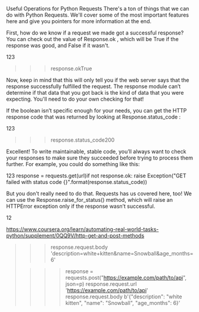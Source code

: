 

Useful Operations for Python Requests
There's a ton of things that we can do with Python Requests.  We'll cover some of the most important features here and give you pointers for more information at the end.

First, how do we know if a request we made got a successful response? You can check out the value of 
Response.ok
, which will be True if the response was good, and False if it wasn't.  

123
>>> response.okTrue 

Now, keep in mind that this will only tell you if the web server says that the response successfully fulfilled the request. The response module can’t determine if that data that you got back is the kind of data that you were expecting. You'll need to do your own checking for that!

If the boolean isn’t specific enough for your needs, you can get the 
HTTP response code
 that was returned by looking at 
Response.status_code
:  

123
>>> response.status_code200 

Excellent! To write maintainable, stable code, you’ll always want to check your responses to make sure they succeeded before trying to process them further. For example, you could do something like this:  

123
response = requests.get(url)if not response.ok:    raise Exception("GET failed with status code {}".format(response.status_code))

But you don't really need to do that. Requests has us covered here, too! We can use the 
Response.raise_for_status()
 method, which will raise an HTTPError exception only if the response wasn’t successful.  

12

https://www.coursera.org/learn/automating-real-world-tasks-python/supplement/0QQ9V/http-get-and-post-methods
>>> response.request.body
'description=white+kitten&name=Snowball&age_months=6'
> 
> >>> response = requests.post("https://example.com/path/to/api", json=p)
>>> response.request.url
'https://example.com/path/to/api'
>>> response.request.body
b'{"description": "white kitten", "name": "Snowball", "age_months": 6}' 